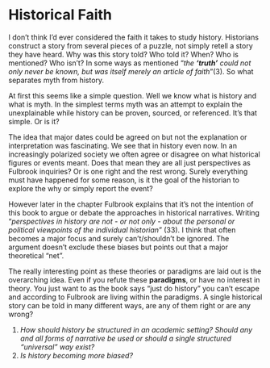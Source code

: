 # Historical Faith


I don’t think I’d ever considered the faith it takes to study history. Historians construct a story from several pieces of a puzzle, not simply retell a story they have heard. Why was this story told? Who told it? When? Who is mentioned? Who isn’t? In some ways as mentioned “*the **‘truth’** could not only never be known, but was itself merely an article of faith*”(3). So what separates myth from history.

At first this seems like a simple question. Well we know what is history and what is myth. In the simplest terms myth was an attempt to explain the unexplainable while history can be proven, sourced, or referenced. It’s that simple. Or is it?

The idea that major dates could be agreed on but not the explanation or interpretation was fascinating. We see that in history even now. In an increasingly polarized society we often agree or disagree on what historical figures or events meant. Does that mean they are all just perspectives as Fulbrook inquiries? Or is one right and the rest wrong. Surely everything must have happened for some reason, is it the goal of the historian to explore the why or simply report the event?

However later in the chapter Fulbrook explains that it’s not the intention of this book to argue or debate the approaches in historical narratives. Writing “*perspectives in history are not - or not only - about the personal or political viewpoints of the individual historian*” (33). I think that often becomes a major focus and surely can’t/shouldn’t be ignored. The argument doesn’t exclude these biases but points out that a major theoretical “net”.

The really interesting point as these theories or paradigms are laid out is the overarching idea. Even if you refute these **paradigms**, or have no interest in theory. You just want to as the book says “just do history” you can’t escape and according to Fulbrook are living within the paradigms. A single historical story can be told in many different ways, are any of them right or are any wrong?

1. *How should history be structured in an academic setting? Should any and all forms of narrative be used or should a single structured “universal” way exist?*
2. *Is history becoming more biased?*
 


